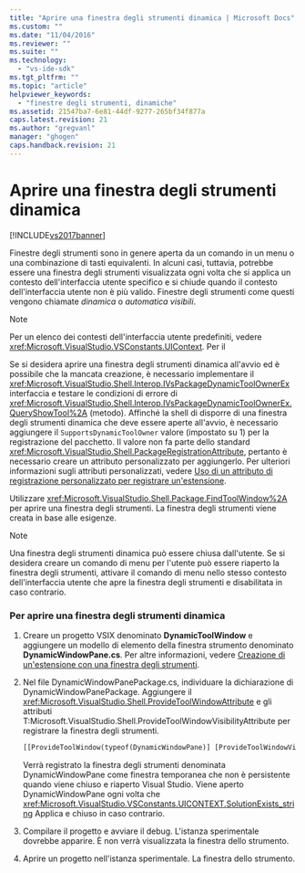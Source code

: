 ```yaml
---
title: "Aprire una finestra degli strumenti dinamica | Microsoft Docs"
ms.custom: ""
ms.date: "11/04/2016"
ms.reviewer: ""
ms.suite: ""
ms.technology: 
  - "vs-ide-sdk"
ms.tgt_pltfrm: ""
ms.topic: "article"
helpviewer_keywords: 
  - "finestre degli strumenti, dinamiche"
ms.assetid: 21547ba7-6e81-44df-9277-265bf34f877a
caps.latest.revision: 21
ms.author: "gregvanl"
manager: "ghogen"
caps.handback.revision: 21
---
```

# Aprire una finestra degli strumenti dinamica
[!INCLUDE[vs2017banner](../code-quality/includes/vs2017banner.md)]

Finestre degli strumenti sono in genere aperta da un comando in un menu o una combinazione di tasti equivalenti. In alcuni casi, tuttavia, potrebbe essere una finestra degli strumenti visualizzata ogni volta che si applica un contesto dell'interfaccia utente specifico e si chiude quando il contesto dell'interfaccia utente non è più valido. Finestre degli strumenti come questi vengono chiamate *dinamica* o *automatica visibili*.  
  
> [!NOTE]
>  Per un elenco dei contesti dell'interfaccia utente predefiniti, vedere <xref:Microsoft.VisualStudio.VSConstants.UIContext>. Per il  
  
 Se si desidera aprire una finestra degli strumenti dinamica all'avvio ed è possibile che la mancata creazione, è necessario implementare il <xref:Microsoft.VisualStudio.Shell.Interop.IVsPackageDynamicToolOwnerEx> interfaccia e testare le condizioni di errore di <xref:Microsoft.VisualStudio.Shell.Interop.IVsPackageDynamicToolOwnerEx.QueryShowTool%2A> \(metodo\). Affinché la shell di disporre di una finestra degli strumenti dinamica che deve essere aperte all'avvio, è necessario aggiungere il `SupportsDynamicToolOwner` valore \(impostato su 1\) per la registrazione del pacchetto. Il valore non fa parte dello standard <xref:Microsoft.VisualStudio.Shell.PackageRegistrationAttribute>, pertanto è necessario creare un attributo personalizzato per aggiungerlo. Per ulteriori informazioni sugli attributi personalizzati, vedere [Uso di un attributo di registrazione personalizzato per registrare un'estensione](/visual-cpp/misc/using-a-custom-registration-attribute-to-register-an-extension).  
  
 Utilizzare <xref:Microsoft.VisualStudio.Shell.Package.FindToolWindow%2A> per aprire una finestra degli strumenti. La finestra degli strumenti viene creata in base alle esigenze.  
  
> [!NOTE]
>  Una finestra degli strumenti dinamica può essere chiusa dall'utente. Se si desidera creare un comando di menu per l'utente può essere riaperto la finestra degli strumenti, attivare il comando di menu nello stesso contesto dell'interfaccia utente che apre la finestra degli strumenti e disabilitata in caso contrario.  
  
### Per aprire una finestra degli strumenti dinamica  
  
1.  Creare un progetto VSIX denominato **DynamicToolWindow** e aggiungere un modello di elemento della finestra strumento denominato **DynamicWindowPane.cs**. Per altre informazioni, vedere [Creazione di un'estensione con una finestra degli strumenti](../extensibility/creating-an-extension-with-a-tool-window.md).  
  
2.  Nel file DynamicWindowPanePackage.cs, individuare la dichiarazione di DynamicWindowPanePackage. Aggiungere il <xref:Microsoft.VisualStudio.Shell.ProvideToolWindowAttribute> e gli attributi T:Microsoft.VisualStudio.Shell.ProvideToolWindowVisibilityAttribute per registrare la finestra degli strumenti.  
  
    ```vb  
    [[ProvideToolWindow(typeof(DynamicWindowPane)] [ProvideToolWindowVisibility(typeof(DynamicWindowPane), VSConstants.UICONTEXT.SolutionExists_string)] [PackageRegistration(UseManagedResourcesOnly = true)] [InstalledProductRegistration("#110", "#112", "1.0", IconResourceID = 400)] // Info on this package for Help/About [ProvideMenuResource("Menus.ctmenu", 1)] [ProvideToolWindow(typeof(DynamicToolWindow.DynamicWindowPane))] [Guid(DynamicWindowPanePackageGuids.PackageGuidString)] public sealed class DynamicWindowPanePackage : Package {. . .}  
    ```  
  
     Verrà registrato la finestra degli strumenti denominata DynamicWindowPane come finestra temporanea che non è persistente quando viene chiuso e riaperto Visual Studio. Viene aperto DynamicWindowPane ogni volta che <xref:Microsoft.VisualStudio.VSConstants.UICONTEXT.SolutionExists_string> Applica e chiuso in caso contrario.  
  
3.  Compilare il progetto e avviare il debug. L'istanza sperimentale dovrebbe apparire. È non verrà visualizzata la finestra dello strumento.  
  
4.  Aprire un progetto nell'istanza sperimentale. La finestra dello strumento.